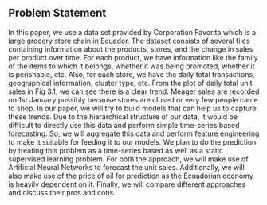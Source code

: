 ## Problem Statement
 
In this paper, we use a data set provided by Corporation Favorita which is a large grocery store chain in Ecuador. 
The dataset consists of several files containing information about the products, stores, and the change in sales per product over time. For each product, 
we have information like the family of the items to which it belongs, whether it was being promoted, whether it is perishable, etc. Also, for each store, 
we have the daily total transactions, geographical information, cluster type, etc.  From the plot of daily total unit sales in Fig 3.1, we can see there is a clear trend. 
Meager sales are recorded on 1st January possibly because stores are closed or very few people came to shop. 
In our paper, we will try to build models that can help us to capture these trends. Due to the hierarchical structure of our data, 
it would be difficult to directly use this data and perform simple time-series based forecasting. 
So, we will aggregate this data and perform feature engineering to make it suitable for feeding it to our models. We plan to do the prediction by treating this problem as a 
time-series based as well as a static supervised learning problem. For both the approach, we will make use of Artificial Neural Networks to forecast the unit sales. 
Additionally, we will also make use of the price of oil for prediction as the Ecuadorian economy is heavily dependent on it. Finally, we will compare different approaches and 
discuss their pros and cons. 
